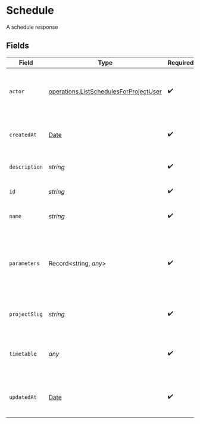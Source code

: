 # Schedule

A schedule response


## Fields

| Field                                                                                                   | Type                                                                                                    | Required                                                                                                | Description                                                                                             | Example                                                                                                 |
| ------------------------------------------------------------------------------------------------------- | ------------------------------------------------------------------------------------------------------- | ------------------------------------------------------------------------------------------------------- | ------------------------------------------------------------------------------------------------------- | ------------------------------------------------------------------------------------------------------- |
| `actor`                                                                                                 | [operations.ListSchedulesForProjectUser](../../../sdk/models/operations/listschedulesforprojectuser.md) | :heavy_check_mark:                                                                                      | The attribution actor who will run the scheduled pipeline.                                              |                                                                                                         |
| `createdAt`                                                                                             | [Date](https://developer.mozilla.org/en-US/docs/Web/JavaScript/Reference/Global_Objects/Date)           | :heavy_check_mark:                                                                                      | The date and time the pipeline was created.                                                             |                                                                                                         |
| `description`                                                                                           | *string*                                                                                                | :heavy_check_mark:                                                                                      | Description of the schedule.                                                                            |                                                                                                         |
| `id`                                                                                                    | *string*                                                                                                | :heavy_check_mark:                                                                                      | The unique ID of the schedule.                                                                          |                                                                                                         |
| `name`                                                                                                  | *string*                                                                                                | :heavy_check_mark:                                                                                      | Name of the schedule.                                                                                   |                                                                                                         |
| `parameters`                                                                                            | Record<string, *any*>                                                                                   | :heavy_check_mark:                                                                                      | Pipeline parameters represented as key-value pairs. Must contain branch or tag.                         | {"deploy_prod":true,"branch":"feature/design-new-api"}                                                  |
| `projectSlug`                                                                                           | *string*                                                                                                | :heavy_check_mark:                                                                                      | The project-slug for the schedule                                                                       | gh/CircleCI-Public/api-preview-docs                                                                     |
| `timetable`                                                                                             | *any*                                                                                                   | :heavy_check_mark:                                                                                      | Timetable that specifies when a schedule triggers.                                                      |                                                                                                         |
| `updatedAt`                                                                                             | [Date](https://developer.mozilla.org/en-US/docs/Web/JavaScript/Reference/Global_Objects/Date)           | :heavy_check_mark:                                                                                      | The date and time the pipeline was last updated.                                                        |                                                                                                         |